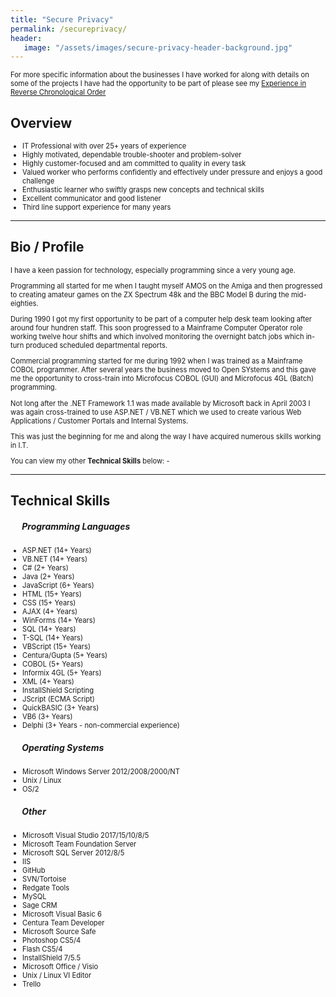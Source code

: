 ```yaml
---
title: "Secure Privacy"
permalink: /secureprivacy/
header: 
   image: "/assets/images/secure-privacy-header-background.jpg"
---
```

<p style="font-size:0.80em; margin-top:0; margin-bottom: 0;">
For more specific information about the businesses I have worked for along with details on some of the projects I have had the opportunity to be part of please see my <a href="https://julianmummery.github.io/experience/" target="_blank">Experience in Reverse Chronological Order</a>
  
<h2>Overview</h2>
<ul style="font-size:0.80em;">
  <li>IT Professional with over 25+ years of experience</li>
  <li>Highly motivated, dependable trouble-shooter and problem-solver</li>
  <li>Highly customer-focused and am committed to quality in every task</li>
  <li>Valued worker who performs confidently and effectively under pressure and enjoys a good challenge</li>
  <li>Enthusiastic learner who swiftly grasps new concepts and technical skills</li>
  <li>Excellent communicator and good listener</li>
  <li>Third line support experience for many years</li>
</ul>

<hr/>

<h2>Bio / Profile</h2>
<p style="font-size:0.80em; margin-top:0;">I have a keen passion for technology, especially programming since a very young age.</p>
<p style="font-size:0.80em; margin-top:0;">Programming all started for me when I taught myself AMOS on the Amiga and then progressed to creating amateur games on the ZX Spectrum 48k and the BBC Model B during the mid-eighties.</p>
<p style="font-size:0.80em; margin-top:0;">During 1990 I got my first opportunity to be part of a computer help desk team looking after around four hundren staff. This soon progressed to a Mainframe Computer Operator role working twelve hour shifts and which involved monitoring the overnight batch jobs which in-turn produced scheduled departmental reports.</p>
<p style="font-size:0.80em; margin-top:0;">Commercial programming started for me during 1992 when I was trained as a Mainframe COBOL programmer. After several years the business moved to Open SYstems and this gave me the opportunity to cross-train into Microfocus COBOL (GUI) and Microfocus 4GL (Batch) programming.</p>
<p style="font-size:0.80em; margin-top:0;">Not long after the .NET Framework 1.1 was made available by Microsoft back in April 2003 I was again cross-trained to use ASP.NET / VB.NET which we used to create various Web Applications / Customer Portals and Internal Systems.</p>
<p style="font-size:0.80em; margin-top:0;">This was just the beginning for me and along the way I have acquired numerous skills working in I.T.</p>
<p style="font-size:0.80em; margin-top:0;">You can view my other <strong>Technical Skills</strong> below: -</p>

<hr/>

<h2>Technical Skills</h2>
<h5 style="padding-left:1.3em;">Programming Languages</h5>
<ul style="font-size:0.80em;">
  <li>ASP.NET (14+ Years)</li>
  <li>VB.NET (14+ Years)</li>
  <li>C# (2+ Years)</li>  
  <li>Java (2+ Years)</li>
  <li>JavaScript (6+ Years)</li>
  <li>HTML (15+ Years)</li>  
  <li>CSS (15+ Years)</li>
  <li>AJAX (4+ Years)</li>
  <li>WinForms (14+ Years)</li>
  <li>SQL (14+ Years)</li>
  <li>T-SQL (14+ Years)</li>
  <li>VBScript (15+ Years)</li>
  <li>Centura/Gupta (5+ Years)</li>
  <li>COBOL (5+ Years)</li>
  <li>Informix 4GL (5+ Years)</li>
  <li>XML (4+ Years)</li>
  <li>InstallShield Scripting</li>
  <li>JScript (ECMA Script)</li>
  <li>QuickBASIC (3+ Years)</li> 
  <li>VB6 (3+ Years)</li>
  <li>Delphi (3+ Years - non-commercial experience)</li>  
</ul>

<h5 style="padding-left:1.3em;">Operating Systems</h5>
<ul style="font-size:0.80em;">
  <li>Microsoft Windows Server 2012/2008/2000/NT</li>
  <li>Unix / Linux</li>
  <li>OS/2</li>
</ul>

<h5 style="padding-left:1.3em;">Other</h5>
<ul style="font-size:0.80em;">
  <li>Microsoft Visual Studio 2017/15/10/8/5</li>
  <li>Microsoft Team Foundation Server</li>
  <li>Microsoft SQL Server 2012/8/5</li>
  <li>IIS</li>
  <li>GitHub</li>
  <li>SVN/Tortoise</li>
  <li>Redgate Tools</li>
  <li>MySQL</li>
  <li>Sage CRM</li>
  <li>Microsoft Visual Basic 6</li>
  <li>Centura Team Developer</li>
  <li>Microsoft Source Safe</li>
  <li>Photoshop CS5/4</li>
  <li>Flash CS5/4</li>
  <li>InstallShield 7/5.5</li>  
  <li>Microsoft Office / Visio</li>  
  <li>Unix / Linux VI Editor</li>   
  <li>Trello</li>
</ul>
